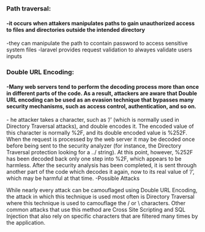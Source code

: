 <h3>Path traversal:</h3>
<H4>-it occurs when attakers manipulates paths to gain unauthorized access to files and directories outside the intended directory

</h4>
-they can manipulate the path to ccontain password to access sensitive system files
</h4>

</h4>
-laravel provides request validation to alwayes validate users inputs
</h4>




<h3>Double URL Encoding:</h3>

<H4>-Many web servers tend to perform the decoding process more than once in different parts of the code. As a result, attackers are aware that Double URL encoding can be used as an evasion technique that bypasses many security mechanisms, such as access control, authentication, and so on.
</h4>

</h4>
- he attacker takes a character, such as ’/’ (which is normally used in Directory Traversal attacks), and double encodes it. The encoded value of this character is normally %2F, and its double encoded value is %252F. When the request is processed by the web server it may be decoded once before being sent to the security analyzer (for instance, the Directory Traversal protection looking for a ../ string). At this point, however, %252F has been decoded back only one step into %2F, which appears to be harmless. After the security analysis has been completed, it is sent through another part of the code which decodes it again, now to its real value of ’/’, which may be harmful at that time.
</h4>

</h4>
-Possible Attacks

While nearly every attack can be camouflaged using Double URL Encoding, the attack in which this technique is used most often is Directory Traversal where this technique is used to camouflage the / or \ characters. Other common attacks that use this method are Cross Site Scripting and SQL Injection that also rely on specific characters that are filtered many times by the application.
</h4>
